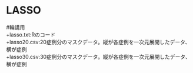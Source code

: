 # LASSO
#輪講用  
+lasso.txt:Rのコード  
+lasso20.csv:20症例分のマスクデータ。縦が各症例を一次元展開したデータ、横が症例  
+lasso30.csv:30症例分のマスクデータ。縦が各症例を一次元展開したデータ、横が症例  

